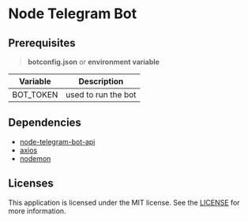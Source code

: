 # Node Telegram Bot

## Prerequisites

> __botconfig.json__ or __environment variable__

| Variable | Description |
| - | - |
| BOT_TOKEN  | used to run the bot |

## Dependencies

- [node-telegram-bot-api](https://www.npmjs.com/package/node-telegram-bot-api)
- [axios](https://www.npmjs.com/package/axios)
- [nodemon](https://www.npmjs.com/package/nodemon)

## Licenses

This application is licensed under the MIT license. See the [LICENSE](https://github.com/Alex-146/node-telegram-bot/blob/master/LICENSE) for more information.
